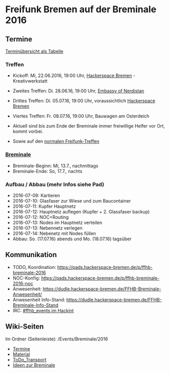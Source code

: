 # Freifunk Bremen auf der Breminale 2016

## Termine
[Terminübersicht als Tabelle](http://wiki.bremen.freifunk.net/Events/Breminale/2016/Termine)
### Treffen
* Kickoff: Mi, 22.06.2016, 19:00 Uhr, [Hackerspace Bremen](https://www.hackerspace-bremen.de) - Kreativwerkstatt
* Zweites Treffen: Di. 28.06.16, 19:00 Uhr, [Embassy of Nerdistan](https://embassy.ccchb.de)
* Drittes Treffen: Di. 05.07.16, 19:00 Uhr, voraussichtlich [Hackerspace Bremen](https://www.hackerspace-bremen.de)
* Viertes Treffen: Fr. 08.07.16, 19:00 Uhr, Bauwagen am Osterdeich
* Aktuell sind bis zum Ende der Breminale immer freiwillige Helfer vor Ort, kommt vorbei.

* Sowie auf den [normalen Freifunk-Treffen](http://wiki.bremen.freifunk.net/Home#infos-zu-unseren-treffen)

### [Breminale](http://breminale.ffhb.de/)
* Breminale-Beginn: Mi, 13.7., nachmittags
* Breminale-Ende: So, 17.7., nachts

### Aufbau / Abbau (mehr Infos siehe Pad)
* 2016-07-09: Kartieren
* 2016-07-10: Glasfaser zur Wiese und zum Baucontainer
* 2016-07-11: Kupfer Hauptnetz
* 2016-07-12: Hauptnetz auflegen (Kupfer + 2. Glassfaser backup)
* 2016-07-12: NOC+Routing
* 2016-07-13: Nodes im Hauptnetz verteilen
* 2016-07-13: Nebennetz verlegen
* 2016-07-14: Nebenetz mit Nodes füllen
* Abbau: So. (17.07.16) abends und Mo. (18.07.16) tagsüber

## Kommunikation
* TODO, Koordination: https://pads.hackerspace-bremen.de/p/ffhb-breminale-2016
* NOC-Konfig: https://pads.hackerspace-bremen.de/p/ffhb-breminale-2016-noc
* Anwesenheit: https://dudle.hackerspace-bremen.de/FFHB-Breminale-Anwesenheit/
* Anwesenheit Info-Stand: https://dudle.hackerspace-bremen.de/FFHB-Breminale-Info-Stand
* IRC: [#ffhb_events im Hackint](irc://irc.hackint.org/ffhb_events)

## Wiki-Seiten
Im Ordner (Seitenleiste): /Events/Breminale/2016

* <a href="http://wiki.bremen.freifunk.net/Events/Breminale/2016/Termine" target="_blank">Termine</a>
* <a href="http://wiki.bremen.freifunk.net/Events/Breminale/2016/Material"
target="_blank">Material</a>
* <a href="http://wiki.bremen.freifunk.net/Events/Breminale/2016/ToDo_Transport"
target="_blank">ToDo_Transport</a>
* <a href="http://wiki.bremen.freifunk.net/Events/Breminale/2016/Ideen-zur-Breminale" target="_blank">Ideen zur Breminale</a>
